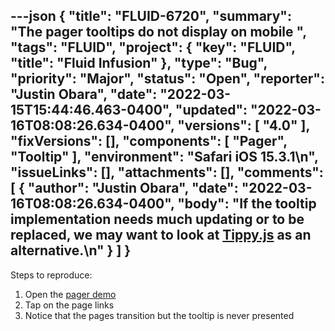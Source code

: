 ---json
{
  "title": "FLUID-6720",
  "summary": "The pager tooltips do not display on mobile ",
  "tags": "FLUID",
  "project": {
    "key": "FLUID",
    "title": "Fluid Infusion"
  },
  "type": "Bug",
  "priority": "Major",
  "status": "Open",
  "reporter": "Justin Obara",
  "date": "2022-03-15T15:44:46.463-0400",
  "updated": "2022-03-16T08:08:26.634-0400",
  "versions": [
    "4.0"
  ],
  "fixVersions": [],
  "components": [
    "Pager",
    "Tooltip"
  ],
  "environment": "Safari iOS 15.3.1\n",
  "issueLinks": [],
  "attachments": [],
  "comments": [
    {
      "author": "Justin Obara",
      "date": "2022-03-16T08:08:26.634-0400",
      "body": "If the tooltip implementation needs much updating or to be replaced, we may want to look at [Tippy.js](https://atomiks.github.io/tippyjs/) as an alternative.\n"
    }
  ]
}
---
Steps to reproduce:

1. Open the [pager demo](https://build-infusion.fluidproject.org/demos/pager/)
2. Tap on the page links
3. Notice that the pages transition but the tooltip is never presented

        